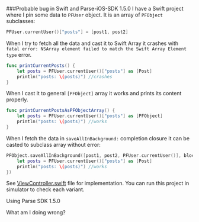 ###Probable bug in Swift and Parse-iOS-SDK 1.5.0
I have a Swift project where I pin some data to `PFUser` object. It is an array of `PFObject` subclasses:

```swift
PFUser.currentUser()["posts"] = [post1, post2]
```

When I try to fetch all the data and cast it to Swift Array it crashes with `fatal error: NSArray element failed to match the Swift Array Element type` error. 

```swift
func printCurrentPosts() {
    let posts = PFUser.currentUser()["posts"] as [Post]
    println("posts: \(posts)") //crashes
}
```

When I cast it to general `[PFObject]` array it works and prints its content properly. 

```swift
func printCurrentPostsAsPFObjectArray() {
    let posts = PFUser.currentUser()["posts"] as [PFObject]
    println("posts: \(posts)") //works
}
```

When I fetch the data in `saveAllInBackground:` completion closure it can be casted to subclass array without error:

```swift
PFObject.saveAllInBackground([post1, post2, PFUser.currentUser()], block: { (success, error) -> Void in
    let posts = PFUser.currentUser()["posts"] as [Post]
    println("posts: \(posts)") //works
})
```

See [ViewController.swift](https://github.com/burczyk/ParseCollectionsSwiftBug/blob/master/ParseCollectionsSwiftBug/ViewController.swift) file for implementation. You can run this project in simulator to check each variant.

Using Parse SDK 1.5.0

What am I doing wrong?